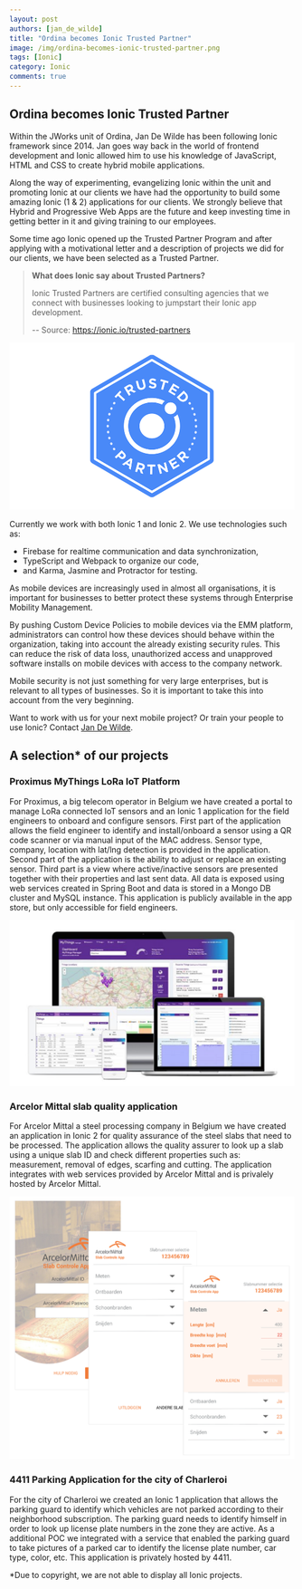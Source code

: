 ```yaml
---
layout: post
authors: [jan_de_wilde]
title: "Ordina becomes Ionic Trusted Partner"
image: /img/ordina-becomes-ionic-trusted-partner.png
tags: [Ionic]
category: Ionic
comments: true
---
```


## Ordina becomes Ionic Trusted Partner
Within the JWorks unit of Ordina, Jan De Wilde has been following Ionic framework since 2014.
Jan goes way back in the world of frontend development and Ionic allowed him to use his knowledge of JavaScript, HTML and CSS to create hybrid mobile applications.

Along the way of experimenting, evangelizing Ionic within the unit and promoting Ionic at our clients we have had the opportunity to build some amazing Ionic (1 & 2) applications for our clients.
We strongly believe that Hybrid and Progressive Web Apps are the future and keep investing time in getting better in it and giving training to our employees.

Some time ago Ionic opened up the Trusted Partner Program and after applying with a motivational letter and a description of projects we did for our clients, we have been selected as a Trusted Partner.

> **What does Ionic say about Trusted Partners?**
>
> Ionic Trusted Partners are certified consulting agencies that we connect with businesses looking to jumpstart their Ionic app development.
>
> -- Source: <a href="https://ionic.io/trusted-partners" target="_blank">https://ionic.io/trusted-partners</a>

<p style="text-align: center;">
  <img class="image fit" alt="Ordina becomes Ionic Trusted Partner" src="/img/ordina-becomes-ionic-trusted-partner.png">
</p>

Currently we work with both Ionic 1 and Ionic 2.
We use technologies such as:
* Firebase for realtime communication and data synchronization,
* TypeScript and Webpack to organize our code,
* and Karma, Jasmine and Protractor for testing.

As mobile devices are increasingly used in almost all organisations, it is important for businesses to better protect these systems through Enterprise Mobility Management.

By pushing Custom Device Policies to mobile devices via the EMM platform, administrators can control how these devices should behave within the organization, taking into account the already existing security rules.
This can reduce the risk of data loss, unauthorized access and unapproved software installs on mobile devices with access to the company network.

Mobile security is not just something for very large enterprises, but is relevant to all types of businesses.
So it is important to take this into account from the very beginning.

Want to work with us for your next mobile project? Or train your people to use Ionic?
Contact [Jan De Wilde](mailto:jan.dewilde@ordina.be).

## A selection* of our projects

### Proximus MyThings LoRa IoT Platform

For Proximus, a big telecom operator in Belgium we have created a portal to manage LoRa connected IoT sensors and an Ionic 1 application for the field engineers to onboard and configure sensors. First part of the application allows the field engineer to identify and install/onboard a sensor using a QR code scanner or via manual input of the MAC address.
Sensor type, company, location with lat/lng detection is provided in the application.
Second part of the application is the ability to adjust or replace an existing sensor. 
Third part is a view where active/inactive sensors are presented together with their properties and last sent data. All data is exposed using web services created in Spring Boot and data is stored in a Mongo DB cluster and MySQL instance.
This application is publicly available in the app store, but only accessible for field engineers.

<p style="text-align: center;">
  <img class="image fit" alt="Proximus MyThings LoRa IoT Platform" src="/img/proximus-mythings-lora-app.png">
</p>

### Arcelor Mittal slab quality application

For Arcelor Mittal a steel processing company in Belgium we have created an application in Ionic 2 for quality assurance of the steel slabs that need to be processed. The application allows the quality assurer to look up a slab using a unique slab ID and check different properties such as: measurement, removal of edges, scarfing and cutting.
The application integrates with web services provided by Arcelor Mittal and is privalely hosted by Arcelor Mittal.

<p style="text-align: center;">
  <img class="image fit" alt="Arcelor Mittal slab quality application" src="/img/arcelor-mittal-slab-quality-application.png">
</p>

### 4411 Parking Application for the city of Charleroi

For the city of Charleroi we created an Ionic 1 application that allows the parking guard to identify which vehicles are not parked according to their neighborhood subscription.
The parking guard needs to identify himself in order to look up license plate numbers in the zone they are active.
As a additional POC we integrated with a service that enabled the parking guard to take pictures of a parked car to identify the license plate number, car type, color, etc.
This application is privately hosted by 4411.

*Due to copyright, we are not able to display all Ionic projects.